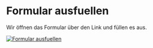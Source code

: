 # Formular ausfuellen

Wir öffnen das Formular über den Link und füllen es aus.

[![Formular ausfuellen](../../assets/images/de/i-doit-add-ons/forms/ausfuellen/fillout.gif)](../../assets/images/de/i-doit-add-ons/forms/ausfuellen/fillout.gif)
